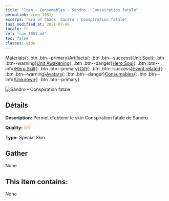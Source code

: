 ```yaml
---
title: "Item - Consumables - Sandro - Conspiration fatale"
permalink: /con_1051/
excerpt: "Era of Chaos  Sandro - Conspiration fatale"
last_modified_at: 2021-07-06
locale: fr
ref: "con_1051.md"
toc: false
classes: wide
---
```

 [Materials](/ItemsFR/){: .btn .btn--primary}[Artifacts](/ItemsFR/Artifacts/){: .btn .btn--success}[Unit Soul](/ItemsFR/UnitSoul/){: .btn .btn--warning}[Unit Awakening](/ItemsFR/UnitAwakening/){: .btn .btn--danger}[Hero Soul](/ItemsFR/HeroSoul/){: .btn .btn--info}[Hero Skill](/ItemsFR/HeroSkill/){: .btn .btn--primary}[Gift](/ItemsFR/Gift/){: .btn .btn--success}[Event related](/ItemsFR/Events/){: .btn .btn--warning}[Avatars](/ItemsFR/Avatars/){: .btn .btn--danger}[Consumables](/ItemsFR/Consumables/){: .btn .btn--info}[Unknown](/ItemsFR/Unknown/){: .btn .btn--primary}

 ![Sandro - Conspiration fatale](/images/h/h_Sandro4.jpg)

## Détails
 **Description:** Permet d'obtenir le skin Conspiration fatale de Sandro

 **Quality:** <span style="color: #FF8C00">OK</span>

 **Type:** Special Skin

## Gather

  None

## This item contains:

  None

